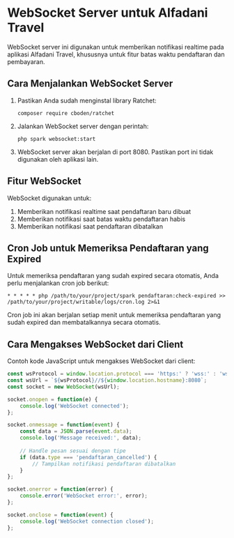 # WebSocket Server untuk Alfadani Travel

WebSocket server ini digunakan untuk memberikan notifikasi realtime pada aplikasi Alfadani Travel, khususnya untuk fitur batas waktu pendaftaran dan pembayaran.

## Cara Menjalankan WebSocket Server

1. Pastikan Anda sudah menginstal library Ratchet:
   ```
   composer require cboden/ratchet
   ```

2. Jalankan WebSocket server dengan perintah:
   ```
   php spark websocket:start
   ```

3. WebSocket server akan berjalan di port 8080. Pastikan port ini tidak digunakan oleh aplikasi lain.

## Fitur WebSocket

WebSocket digunakan untuk:
1. Memberikan notifikasi realtime saat pendaftaran baru dibuat
2. Memberikan notifikasi saat batas waktu pendaftaran habis
3. Memberikan notifikasi saat pendaftaran dibatalkan

## Cron Job untuk Memeriksa Pendaftaran yang Expired

Untuk memeriksa pendaftaran yang sudah expired secara otomatis, Anda perlu menjalankan cron job berikut:

```
* * * * * php /path/to/your/project/spark pendaftaran:check-expired >> /path/to/your/project/writable/logs/cron.log 2>&1
```

Cron job ini akan berjalan setiap menit untuk memeriksa pendaftaran yang sudah expired dan membatalkannya secara otomatis.

## Cara Mengakses WebSocket dari Client

Contoh kode JavaScript untuk mengakses WebSocket dari client:

```javascript
const wsProtocol = window.location.protocol === 'https:' ? 'wss:' : 'ws:';
const wsUrl = `${wsProtocol}//${window.location.hostname}:8080`;
const socket = new WebSocket(wsUrl);

socket.onopen = function(e) {
    console.log('WebSocket connected');
};

socket.onmessage = function(event) {
    const data = JSON.parse(event.data);
    console.log('Message received:', data);
    
    // Handle pesan sesuai dengan tipe
    if (data.type === 'pendaftaran_cancelled') {
        // Tampilkan notifikasi pendaftaran dibatalkan
    }
};

socket.onerror = function(error) {
    console.error('WebSocket error:', error);
};

socket.onclose = function(event) {
    console.log('WebSocket connection closed');
};
``` 